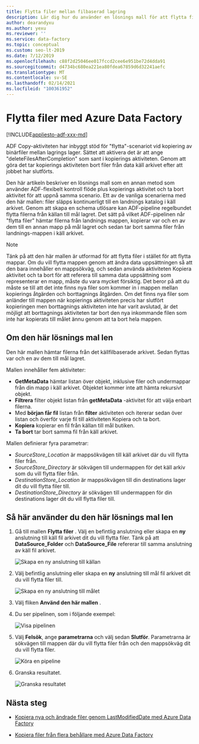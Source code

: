 ```yaml
---
title: Flytta filer mellan filbaserad lagring
description: Lär dig hur du använder en lösnings mall för att flytta filer mellan filbaserad lagring med hjälp av Azure Data Factory.
author: dearandyxu
ms.author: yexu
ms.reviewer: ''
ms.service: data-factory
ms.topic: conceptual
ms.custom: seo-lt-2019
ms.date: 7/12/2019
ms.openlocfilehash: c88f2d25046ee017fccd2cee6e951be72d4dda91
ms.sourcegitcommit: d4734bc680ea221ea80fdea67859d6d32241aefc
ms.translationtype: MT
ms.contentlocale: sv-SE
ms.lasthandoff: 02/14/2021
ms.locfileid: "100361952"
---
```

# <a name="move-files-with-azure-data-factory"></a>Flytta filer med Azure Data Factory

[!INCLUDE[appliesto-adf-xxx-md](includes/appliesto-adf-xxx-md.md)]

ADF Copy-aktiviteten har inbyggt stöd för "flytta"-scenariot vid kopiering av binärfiler mellan lagrings lager.  Sättet att aktivera det är att ange "deleteFilesAfterCompletion" som sant i kopierings aktiviteten. Genom att göra det tar kopierings aktiviteten bort filer från data käll arkivet efter att jobbet har slutförts. 

Den här artikeln beskriver en lösnings mall som en annan metod som använder ADF-flexibelt kontroll flöde plus kopierings aktivitet och ta bort aktivitet för att uppnå samma scenario. Ett av de vanliga scenarierna med den här mallen: filer släpps kontinuerligt till en landnings katalog i käll arkivet. Genom att skapa en schema utlösare kan ADF-pipeline regelbundet flytta filerna från källan till mål lagret.  Det sätt på vilket ADF-pipelinen når "flytta filer" hämtar filerna från landnings mappen, kopierar var och en av dem till en annan mapp på mål lagret och sedan tar bort samma filer från landnings-mappen i käll arkivet.

> [!NOTE]
> Tänk på att den här mallen är utformad för att flytta filer i stället för att flytta mappar.  Om du vill flytta mappen genom att ändra data uppsättningen så att den bara innehåller en mappsökväg, och sedan använda aktiviteten Kopiera aktivitet och ta bort för att referera till samma data uppsättning som representerar en mapp, måste du vara mycket försiktig. Det beror på att du måste se till att det inte finns nya filer som kommer in i mappen mellan kopierings åtgärden och borttagnings åtgärden. Om det finns nya filer som anländer till mappen när kopierings aktiviteten precis har slutfört kopieringen men borttagnings aktiviteten inte har varit avslutad, är det möjligt att borttagnings aktiviteten tar bort den nya inkommande filen som inte har kopierats till målet ännu genom att ta bort hela mappen.

## <a name="about-this-solution-template"></a>Om den här lösnings mal len

Den här mallen hämtar filerna från det källfilbaserade arkivet. Sedan flyttas var och en av dem till mål lagret.

Mallen innehåller fem aktiviteter:
- **GetMetaData** hämtar listan över objekt, inklusive filer och undermappar från din mapp i käll arkivet. Objektet kommer inte att hämta rekursivt objekt. 
- **Filtrera** filter objekt listan från **getMetaData** -aktivitet för att välja enbart filerna. 
- Med **början får fil** listan från **filter** aktiviteten och itererar sedan över listan och överför varje fil till aktiviteten Kopiera och ta bort.
- **Kopiera** kopierar en fil från källan till mål butiken.
- **Ta bort** tar bort samma fil från käll arkivet.

Mallen definierar fyra parametrar:
- *SourceStore_Location* är mappsökvägen till käll arkivet där du vill flytta filer från. 
- *SourceStore_Directory* är sökvägen till undermappen för det käll arkiv som du vill flytta filer från.
- *DestinationStore_Location* är mappsökvägen till din destinations lager dit du vill flytta filer till. 
- *DestinationStore_Directory* är sökvägen till undermappen för din destinations lager dit du vill flytta filer till.

## <a name="how-to-use-this-solution-template"></a>Så här använder du den här lösnings mal len

1. Gå till mallen **Flytta filer** . Välj en befintlig anslutning eller skapa en **ny** anslutning till käll fil arkivet dit du vill flytta filer. Tänk på att **DataSource_Folder** och **DataSource_File** refererar till samma anslutning av käll fil arkivet.

    ![Skapa en ny anslutning till källan](media/solution-template-move-files/move-files1.png)

2. Välj befintlig anslutning eller skapa en **ny** anslutning till mål fil arkivet dit du vill flytta filer till.

    ![Skapa en ny anslutning till målet](media/solution-template-move-files/move-files2.png)

3. Välj fliken **Använd den här mallen** .
    
4. Du ser pipelinen, som i följande exempel:

    ![Visa pipelinen](media/solution-template-move-files/move-files4.png)

5. Välj **Felsök**, ange **parametrarna** och välj sedan **Slutför**.   Parametrarna är sökvägen till mappen där du vill flytta filer från och den mappsökväg dit du vill flytta filer. 

    ![Köra en pipeline](media/solution-template-move-files/move-files5.png)

6. Granska resultatet.

    ![Granska resultatet](media/solution-template-move-files/move-files6.png)

## <a name="next-steps"></a>Nästa steg

- [Kopiera nya och ändrade filer genom LastModifiedDate med Azure Data Factory](solution-template-copy-new-files-lastmodifieddate.md)

- [Kopiera filer från flera behållare med Azure Data Factory](solution-template-copy-files-multiple-containers.md)